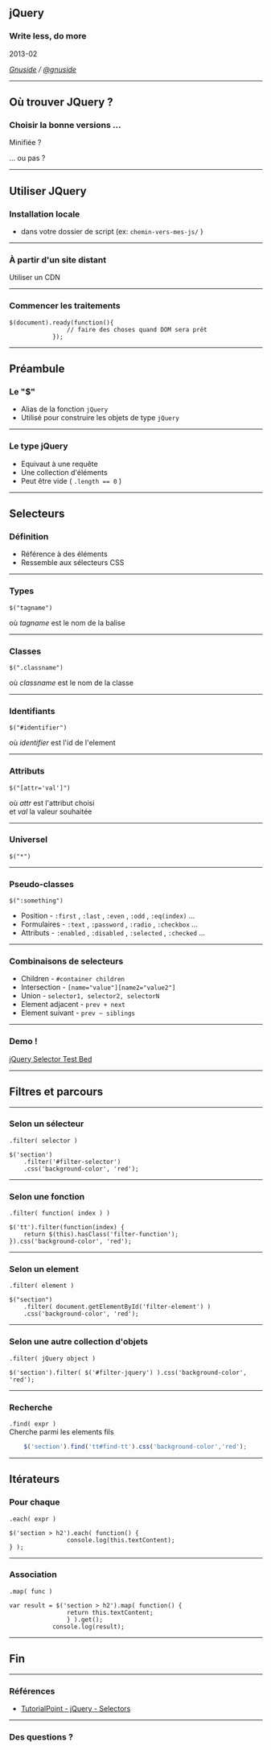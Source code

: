 ## jQuery

### Write less, do more

2013-02

_[Gnuside](http://www.gnuside.com) / [@gnuside](http://twitter.com/gnuside)_

----

## Où trouver JQuery ?

### Choisir la bonne versions ...

Minifiée ?

... ou pas ?

----

## Utiliser JQuery

### Installation locale

  * dans votre dossier de script (ex: `chemin-vers-mes-js/` ) 

    
    
    <script type="text/javascript" 
                	src="chemin-vers-mes-js/jquery.js">
                </script>

----

### À partir d'un site distant

Utiliser un CDN 

----

### Commencer les traitements
    
    $(document).ready(function(){
                	// faire des choses quand DOM sera prêt
                });

----

## Préambule

### Le "$"

  * Alias de la fonction `jQuery`
  * Utilisé pour construire les objets de type `jQuery`

----

### Le type jQuery

  * Equivaut à une requête
  * Une collection d'éléments
  * Peut être vide ( `.length == 0` ) 

----

## Selecteurs

### Définition

  * Référence à des éléments
  * Ressemble aux sélecteurs CSS

----

### Types

`$("tagname")`

où _tagname_ est le nom de la balise

----

### Classes

`$(".classname")`

où _classname_ est le nom de la classe

----

### Identifiants

`$("#identifier")`

où _identifier_ est l'id de l'element

----

### Attributs

`$("[attr='val']")`

où _attr_ est l'attribut choisi  
et _val_ la valeur souhaitée

----

### Universel

`$("*")`

----

### Pseudo-classes

`$(":something")`  
  
  * Position - `:first` , `:last` , `:even` , `:odd` , `:eq(index)` ... 
  * Formulaires - `:text` , `:password` , `:radio` , `:checkbox` ... 
  * Attributs - `:enabled` , `:disabled` , `:selected` , `:checked` ... 

----

### Combinaisons de selecteurs

  * Children - `#container children`
  * Intersection - `[name="value"][name2="value2"]`
  * Union - `selector1, selector2, selectorN`
  * Element adjacent - `prev + next`
  * Element suivant - `prev ~ siblings`

----

### Demo !

[jQuery Selector Test
Bed](http://files.sawmac.com/js1e/chapter05/selectors.html)

----

## Filtres et parcours

----

### Selon un sélecteur

`.filter( selector )`    
    
```
$('section')
    .filter('#filter-selector')
    .css('background-color', 'red');
```

----

### Selon une fonction

`.filter( function( index ) )`

    
    
    $('tt').filter(function(index) {
    	return $(this).hasClass('filter-function');
    }).css('background-color', 'red');

----

### Selon un element

`.filter( element )`    
    
    $("section")
    	.filter( document.getElementById('filter-element') )
    	.css('background-color', 'red');

----

### Selon une autre collection d'objets

`.filter( jQuery object )`

    
    
    $('section').filter( $('#filter-jquery') ).css('background-color', 'red');

----

### Recherche

`.find( expr )`  
Cherche parmi les elements fils

```javascript
    $('section').find('tt#find-tt').css('background-color','red');
```

----

## Itérateurs

### Pour chaque

`.each( expr )`

    
    
    $('section > h2').each( function() { 
                	console.log(this.textContent); 
    } );

----

### Association

`.map( func )`

    
    
    var result = $('section > h2').map( function() { 
                	return this.textContent; 
                	} ).get();
                console.log(result);
                
----

## Fin

----

### Références

  * [TutorialPoint - jQuery - Selectors](http://www.tutorialspoint.com/jquery/jquery-selectors.htm)

----

### Des questions ?

